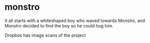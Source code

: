 # monstro

It all starts with a whiteshaped boy who waved towards Monstro, and Monstro decided to find the boy so he could hug him. 

Dropbox has image scans of the project
